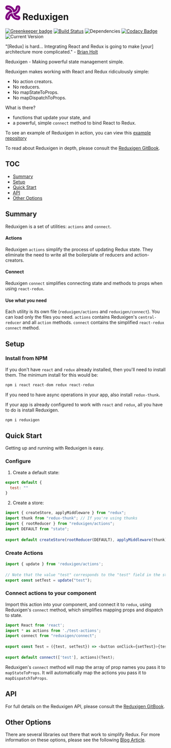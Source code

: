 

![logo](https://raw.githubusercontent.com/joe-crick/Reduxigen/master/reduxigen-logo.png) Reduxigen
=======

[![Greenkeeper badge](https://badges.greenkeeper.io/joe-crick/Reduxigen.svg)](https://greenkeeper.io/)
[![Build Status](https://travis-ci.org/joe-crick/Reduxigen.svg?branch=master)](https://travis-ci.org/joe-crick/Reduxigen)
![Dependencies](https://img.shields.io/badge/dependencies-up%20to%20date-brightgreen.svg)
[![Codacy Badge](https://api.codacy.com/project/badge/Grade/2f65f8caa0d049b3bc270ae229f450f4)](https://www.codacy.com/app/joe-crick/Reduxigen?utm_source=github.com&amp;utm_medium=referral&amp;utm_content=joe-crick/Reduxigen&amp;utm_campaign=Badge_Grade)
![Current Version](https://img.shields.io/badge/version-0.0.5-green.svg)

"[Redux] is hard... Integrating React and Redux is going to make [your] architecture more complicated." - [Brian Holt](https://github.com/btholt)

Reduxigen - Making powerful state management simple.

Reduxigen makes working with React and Redux ridiculously simple:

 * No action creators. 
 * No reducers. 
 * No mapStateToProps. 
 * No mapDispatchToProps. 
 
What is there? 

* functions that update your state, and 
* a powerful, simple `connect` method to bind React to Redux. 

To see an example of Reduxigen in action, you can view this [example repository](https://github.com/joe-crick/book-my-hooptie)

To read about Reduxigen in depth, please consult the [Reduxigen GitBook](https://joe-crick.gitbooks.io/reduxigen/content/).

## TOC

<!-- TOC -->

- [Summary](#summary)
- [Setup](#setup)
- [Quick Start](#quick-start)
- [API](#api)
- [Other Options](#other-options)

<!-- /TOC -->

## Summary

Reduxigen is a set of utilities: `actions` and `connect`. 

#### Actions

Reduxigen `actions` simplify the process of updating Redux state. They eliminate the need to write all the boilerplate of reducers and action-creators. 

#### Connect

Reduxigen `connect` simplifies connecting state and methods to props when using `react-redux`.

#### Use what you need

Each utility is its own file (`reduxigen/actions` and `reduxigen/connect`). You can load only the files you need. `actions` contains Reduxigen's `central-reducer` and all `action` methods. `connect` contains the simplified `react-redux` `connect` method.

## Setup

### Install from NPM

If you don't have `react` and `redux` already installed, then you'll need to install them. The minimum install for this would be:

```js
npm i react react-dom redux react-redux
```

If you need to have async operations in your app, also install `redux-thunk`.

If your app is already configured to work with `react` and `redux`, all you have to do is install Reduxigen.

```js
npm i reduxigen
```

## Quick Start

Getting up and running with Reduxigen is easy.

### Configure

1. Create a default state:

```js
export default {
  test: ""
}

```

2. Create a store:

```js
import { createStore, applyMiddleware } from "redux";
import thunk from "redux-thunk"; // If you're using thunks
import { rootReducer } from "reduxigen/actions";
import DEFAULT from "state";

export default createStore(rootReducer(DEFAULT), applyMiddleware(thunk));
```

### Create Actions

```js
import { update } from 'reduxigen/actions';

// Note that the value "test" corresponds to the "test" field in the state object.
export const setTest = update("test");

```
### Connect actions to your component

Import this action into your component, and connect it to `redux`, using Reduxigen's `connect` method, which simplifies mapping props and dispatch to state.

```js
import React from 'react';
import * as actions from './test-actions';
import connect from "reduxigen/connect";

export const Test = ({test, setTest}) => <button onClick={setTest}>{test}</button>;

export default connect(['test'], actions)(Test);

```

Reduxigen's `connect` method will map the array of prop names you pass it to `mapStateToProps`. It will automatically map the actions you pass it to `mapDispatchToProps`.

## API

For full details on the Reduxigen API, please consult the [Reduxigen GitBook](https://joe-crick.gitbooks.io/reduxigen/content/).

## Other Options
There are several libraries out there that work to simplify Redux. For more information on these options, please see the following [Blog Article](https://medium.com/@joseph0crick/redux-simplifiers-an-overview-46f4aac0908e).